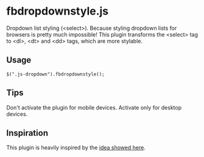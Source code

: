 # fbdropdownstyle.js
Dropdown list styling (&lt;select>).
Because styling dropdown lists for browsers is pretty much impossible!
This plugin transforms the &lt;select> tag to &lt;dl>, &lt;dt> and &lt;dd> tags, which are more stylable.

## Usage
`$(".js-dropdown").fbdropdownstyle();`

## Tips
Don't activate the plugin for mobile devices. Activate only for desktop devices.

## Inspiration
This plugin is heavily inspired by the [idea showed here](http://www.jankoatwarpspeed.com/reinventing-a-drop-down-with-css-and-jquery/).